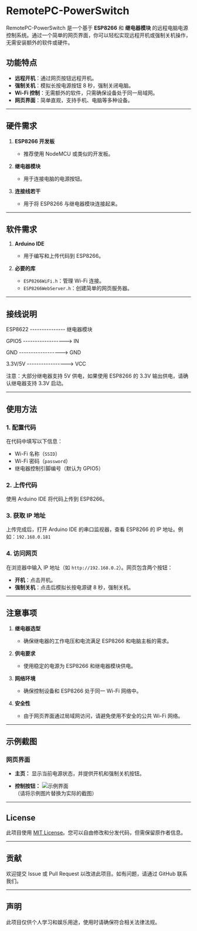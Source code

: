 # RemotePC-PowerSwitch

RemotePC-PowerSwitch 是一个基于 **ESP8266** 和 **继电器模块** 的远程电脑电源控制系统。通过一个简单的网页界面，你可以轻松实现远程开机或强制关机操作，无需安装额外的软件或硬件。

## 功能特点

- **远程开机**：通过网页按钮远程开机。
- **强制关机**：模拟长按电源按钮 8 秒，强制关闭电脑。
- **Wi-Fi 控制**：无需额外的软件，只需确保设备处于同一局域网。
- **网页界面**：简单直观，支持手机、电脑等多种设备。

---

## 硬件需求

1. **ESP8266 开发板**  
   - 推荐使用 NodeMCU 或类似的开发板。
   
2. **继电器模块**  
   - 用于连接电脑的电源按钮。

3. **连接线若干**  
   - 用于将 ESP8266 与继电器模块连接起来。

---

## 软件需求

1. **Arduino IDE**  
   - 用于编写和上传代码到 ESP8266。

2. **必要的库**  
   - `ESP8266WiFi.h`：管理 Wi-Fi 连接。
   - `ESP8266WebServer.h`：创建简单的网页服务器。

---

## 接线说明

  ESP8622 --------------- 继电器模块
  
  GPIO5  ------------------>   IN
  
  GND    ------------------>   GND
  
  3.3V/5V ----------------->   VCC
                               

注意：大部分继电器支持 5V 供电，如果使用 ESP8266 的 3.3V 输出供电，请确认继电器支持 3.3V 启动。

---

## 使用方法

### 1. 配置代码
在代码中填写以下信息：
- Wi-Fi 名称（`SSID`）
- Wi-Fi 密码（`password`）
- 继电器控制引脚编号（默认为 GPIO5）

### 2. 上传代码
使用 Arduino IDE 将代码上传到 ESP8266。

### 3. 获取 IP 地址
上传完成后，打开 Arduino IDE 的串口监视器，查看 ESP8266 的 IP 地址。例如：`192.168.0.181`

### 4. 访问网页
在浏览器中输入 IP 地址（如 `http://192.168.0.2`）。网页包含两个按钮：
- **开机**：点击开机。
- **强制关机**：点击后模拟长按电源键 8 秒，强制关机。

---

## 注意事项

1. **继电器选型**  
   - 确保继电器的工作电压和电流满足 ESP8266 和电脑主板的需求。

2. **供电要求**  
   - 使用稳定的电源为 ESP8266 和继电器模块供电。

3. **网络环境**  
   - 确保控制设备和 ESP8266 处于同一 Wi-Fi 网络中。

4. **安全性**  
   - 由于网页界面通过局域网访问，请避免使用不安全的公共 Wi-Fi 网络。

---

## 示例截图

### 网页界面

- **主页：**
  显示当前电源状态，并提供开机和强制关机按钮。

- **控制按钮：**
  ![示例界面](https://example.com/screenshot.png)  
  （请将示例图片替换为实际的截图）

---

## License

此项目使用 [MIT License](LICENSE)。您可以自由修改和分发代码，但需保留原作者信息。

---

## 贡献

欢迎提交 Issue 或 Pull Request 以改进此项目。如有问题，请通过 GitHub 联系我们。

---

## 声明

此项目仅供个人学习和娱乐用途，使用时请确保符合相关法律法规。
